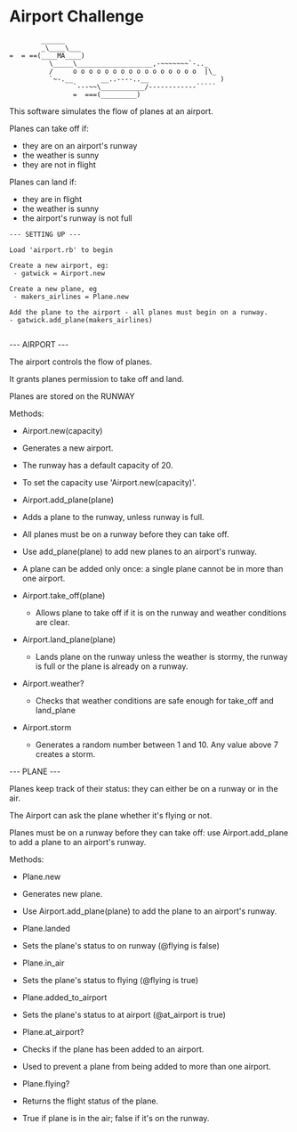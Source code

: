 Airport Challenge
=================

```
        ______
        _\____\___
=  = ==(____MA____)
          \_____\___________________,-~~~~~~~`-.._
          /     o o o o o o o o o o o o o o o o  |\_
          `~-.__       __..----..__                  )
                `---~~\___________/------------`````
                =  ===(_________)

```

This software simulates the flow of planes at an airport.

Planes can take off if:
 - they are on an airport's runway
 - the weather is sunny
 - they are not in flight

Planes can land if:
 - they are in flight
 - the weather is sunny
 - the airport's runway is not full

```
--- SETTING UP ---

Load 'airport.rb' to begin

Create a new airport, eg:
 - gatwick = Airport.new

Create a new plane, eg
 - makers_airlines = Plane.new

Add the plane to the airport - all planes must begin on a runway.
- gatwick.add_plane(makers_airlines)


```

--- AIRPORT ---

The airport controls the flow of planes.

It grants planes permission to take off and land.

Planes are stored on the RUNWAY

Methods:

- Airport.new(capacity)
 - Generates a new airport.
 - The runway has a default capacity of 20.
 - To set the capacity use 'Airport.new(capacity)'.

- Airport.add_plane(plane)
 - Adds a plane to the runway, unless runway is full.
 - All planes must be on a runway before they can take off.
 - Use add_plane(plane) to add new planes to an airport's runway.
 - A plane can be added only once: a single plane cannot be in more than one airport.

 - Airport.take_off(plane)
   - Allows plane to take off if it is on the runway and weather conditions are clear.

- Airport.land_plane(plane)
  - Lands plane on the runway unless the weather is stormy, the runway is full or the plane is already on a runway.

- Airport.weather?
  - Checks that weather conditions are safe enough for take_off and land_plane

- Airport.storm
  - Generates a random number between 1 and 10. Any value above 7 creates a storm.


--- PLANE ---

Planes keep track of their status: they can either be on a runway or in the air.

The Airport can ask the plane whether it's flying or not.

Planes must be on a runway before they can take off: use Airport.add_plane to add a plane to an airport's runway.

Methods:

- Plane.new
 - Generates new plane.
 - Use Airport.add_plane(plane) to add the plane to an airport's runway.

- Plane.landed
 - Sets the plane's status to on runway (@flying is false)

- Plane.in_air
 - Sets the plane's status to flying (@flying is true)

- Plane.added_to_airport
 - Sets the plane's status to at airport (@at_airport is true)

- Plane.at_airport?
 - Checks if the plane has been added to an airport.
 - Used to prevent a plane from being added to more than one airport.

- Plane.flying?
 - Returns the flight status of the plane.
 - True if plane is in the air; false if it's on the runway.

 ```
